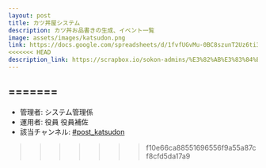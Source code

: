 ```yaml
---
layout: post
title: カツ丼屋システム
description: カツ丼お品書きの生成、イベント一覧
image: assets/images/katsudon.png
link: https://docs.google.com/spreadsheets/d/1fvfUGvMu-0BC8szunT2Uz6ti34XpdKEl3lnhHNupOG8/edit?usp=sharing
<<<<<<< HEAD
description_link: https://scrapbox.io/sokon-admins/%E3%82%AB%E3%83%84%E4%B8%BC%E5%B1%8B%E3%82%B7%E3%82%B9%E3%83%86%E3%83%A0
---
```

=======
---

- 管理者: システム管理係
- 運用者: 役員 役員補佐
- 該当チャンネル: [#post_katsudon](https://sokon.slack.com/messages/C2XJZG7C1/)
>>>>>>> f10e66ca88551696556f9a55a87cf8cfd5da17a9
